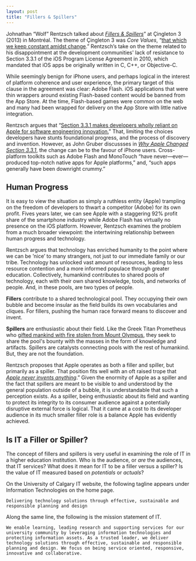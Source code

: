 ```yaml
---
layout: post
title: "Fillers & Spillers"
---
```


Johnathan “Wolf” Rentzsch talked about [*Fillers & Spillers*](https://vimeo.com/80646309)” at Çingleton 3 (2013) in Montréal. The theme of Çingleton 3 was *Core Values*, “[that which we keep constant amidst change](https://web.archive.org/web/20130817113219/http://cingleton.com/).” Rentzsch’s take on the theme related to his disappointment at the development communities' lack of resistance to Section 3.3.1 of the iOS Program License Agreement in 2010, which mandated that iOS apps be originally written in C, C++, or Objective-C. 

While seemingly benign for iPhone users, and perhaps logical in the interest of platform coherence and user experience, the primary target of this clause in the agreement was clear: Adobe Flash. iOS applications that were thin wrappers around existing Flash-based content would be banned from the App Store. At the time, Flash-based games were common on the web and many had  been wrapped for delivery on the App Store with little native integration.

Rentzsch argues that “[Section 3.3.1 makes developers wholly reliant on Apple for software engineering innovation.](http://rentzsch.tumblr.com/post/592949476/c4-release)” That, limiting the choices developers have stunts foundational progress, and the process of discovery and invention. However, as John Gruber discussses in [*Why Apple Changed Section 3.3.1*](http://daringfireball.net/2010/04/why_apple_changed_section_331), the change can be to the favour of iPhone users. Cross-platform toolkits such as Adobe Flash and MonoTouch “have never—ever—produced top-notch native apps for Apple platforms,” and, “such apps generally have been downright crummy.”

## Human Progress

It is easy to view the situation as simply a ruthless entity (Apple) trampling on the freedom of developers to thwart a competitor (Adobe) for its own profit. Fives years later, we can see Apple with a staggering 92% profit share of the smartphone industry while Adobe Flash has virtually no presence on the iOS platform. However, Rentzsch examines the problem from a much broader viewpoint: the intertwining relationship between human progress and technology.

Rentzsch argues that technology has enriched humanity to the point where we can be ’nice’ to many strangers, not just to our immediate family or our tribe. Technology has unlocked vast amount of resources, leading to less resource contention and a more informed populace through greater education. 
Collectively, humankind contributes to shared pools of technology, each with their own shared knowledge, tools, and networks of people. And, in these pools, are two types of people.

**Fillers** contribute to a shared technological pool. They occupying their own bubble and become insular as the field builds its own vocabularies and cliques. For fillers, pushing the human race forward means to discover and invent.

**Spillers** are enthusiastic about their field. Like the Greek Titan Prometheus who [gifted mankind with fire stolen from Mount Olympus](https://en.wikipedia.org/wiki/Prometheus), they seek to share the pool's bounty with the masses in the form of knowledge and artifacts. Spillers are catalysts connecting pools with the rest of humankind. But, they are not the foundation.

Rentzsch proposes that Apple operates as both a filler and spiller, but primarily as a spiller. That position fits well with an oft raised trope that [*Apple never invents anything*](http://bgr.com/2012/09/11/apple-criticism-ipad-iphone-gassee/).” Given the enormity of Apple as a spiller and the fact that spillers are meant to be visible to and understood by the general population outside of a bubble, it is understandable that such a perception exists. As a spiller, being enthusiastic about its field and wanting to protect its integrity to its consumer audience against a potentially disruptive external force is logical. That it came at a cost to its developer audience in its much smaller filler role is a balance Apple has evidently achieved.

## Is IT a Filler or Spiller?

The concept of fillers and spillers is very useful in examining the role of IT in a higher education institution. Who is the audience, or *are* the audiences, that IT services? What does it mean for IT to be a filler versus a spiller? Is the value of IT measured based on *potentials* or *actuals*?

On the University of Calgary IT website, the following tagline appears under Information Technologies on the home page.

    Delivering technology solutions through effective, sustainable and responsible planning and design

Along the same line, the following is the mission statement of IT.

    We enable learning, leading research and supporting services for our university community by leveraging information technologies and protecting information assets. As a trusted leader, we deliver technology solutions through effective, sustainable and responsible planning and design. We focus on being service oriented, responsive, innovative and collaborative.


